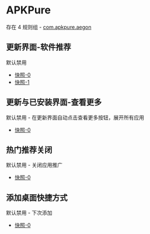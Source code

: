 # APKPure

存在 4 规则组 - [com.apkpure.aegon](/src/apps/com.apkpure.aegon.ts)

## 更新界面-软件推荐

默认禁用

- [快照-0](https://i.gkd.li/import/13466329)
- [快照-1](https://i.gkd.li/import/13466610)

## 更新与已安装界面-查看更多

默认禁用 - 在更新界面自动点击查看更多按钮，展开所有应用

- [快照-0](https://i.gkd.li/import/13466329)

## 热门推荐关闭

默认禁用 - 关闭应用推广

- [快照-0](https://i.gkd.li/import/13466647)

## 添加桌面快捷方式

默认禁用 - 下次添加

- [快照-0](https://i.gkd.li/import/13416401)

